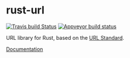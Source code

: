 rust-url
========

[![Travis build Status](https://travis-ci.org/servo/rust-url.svg?branch=master)](https://travis-ci.org/servo/rust-url) [![Appveyor build status](https://ci.appveyor.com/api/projects/status/ulkqx2xcemyod6xa?svg=true)](https://ci.appveyor.com/project/servo/rust-url)

URL library for Rust, based on the [URL Standard](http://url.spec.whatwg.org/).

[Documentation](http://servo.github.io/rust-url/url/index.html)
